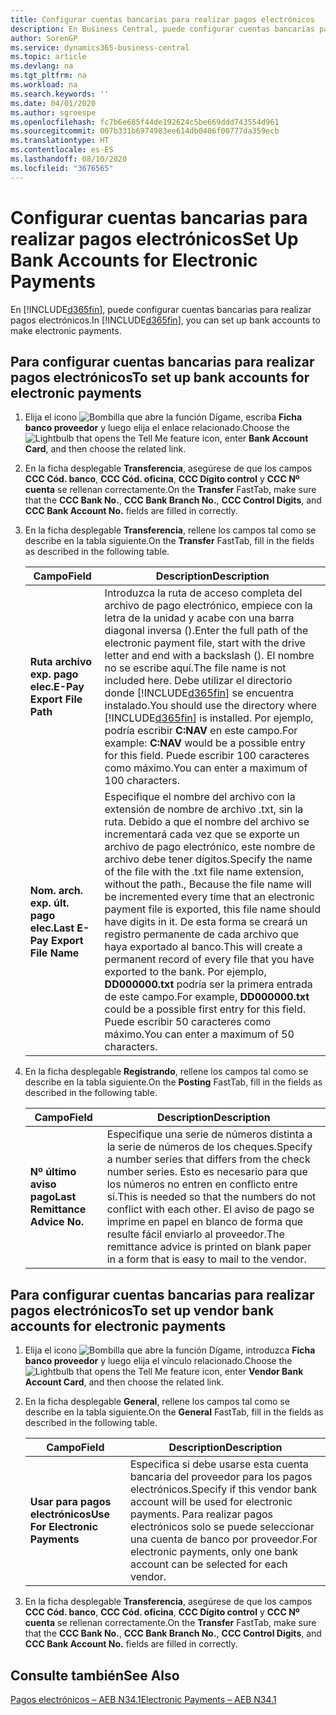 ```yaml
---
title: Configurar cuentas bancarias para realizar pagos electrónicos
description: En Business Central, puede configurar cuentas bancarias para realizar pagos electrónicos.
author: SorenGP
ms.service: dynamics365-business-central
ms.topic: article
ms.devlang: na
ms.tgt_pltfrm: na
ms.workload: na
ms.search.keywords: ''
ms.date: 04/01/2020
ms.author: sgroespe
ms.openlocfilehash: fc7b6e685f44de192624c5be669ddd743554d961
ms.sourcegitcommit: 007b331b6974983ee614db0406f00777da359ecb
ms.translationtype: HT
ms.contentlocale: es-ES
ms.lasthandoff: 08/10/2020
ms.locfileid: "3676565"
---
```

# <a name="set-up-bank-accounts-for-electronic-payments"></a><span data-ttu-id="19abd-103">Configurar cuentas bancarias para realizar pagos electrónicos</span><span class="sxs-lookup"><span data-stu-id="19abd-103">Set Up Bank Accounts for Electronic Payments</span></span>
<span data-ttu-id="19abd-104">En [!INCLUDE[d365fin](../../includes/d365fin_md.md)], puede configurar cuentas bancarias para realizar pagos electrónicos.</span><span class="sxs-lookup"><span data-stu-id="19abd-104">In [!INCLUDE[d365fin](../../includes/d365fin_md.md)], you can set up bank accounts to make electronic payments.</span></span>  

## <a name="to-set-up-bank-accounts-for-electronic-payments"></a><span data-ttu-id="19abd-105">Para configurar cuentas bancarias para realizar pagos electrónicos</span><span class="sxs-lookup"><span data-stu-id="19abd-105">To set up bank accounts for electronic payments</span></span>  

1.  <span data-ttu-id="19abd-106">Elija el icono ![Bombilla que abre la función Dígame](../../media/ui-search/search_small.png "Dígame qué desea hacer"), escriba **Ficha banco proveedor** y luego elija el enlace relacionado.</span><span class="sxs-lookup"><span data-stu-id="19abd-106">Choose the ![Lightbulb that opens the Tell Me feature](../../media/ui-search/search_small.png "Tell me what you want to do") icon, enter **Bank Account Card**, and then choose the related link.</span></span>  
2.  <span data-ttu-id="19abd-107">En la ficha desplegable **Transferencia**, asegúrese de que los campos **CCC Cód. banco**, **CCC Cód. oficina**, **CCC Dígito control** y **CCC Nº cuenta** se rellenan correctamente.</span><span class="sxs-lookup"><span data-stu-id="19abd-107">On the **Transfer** FastTab, make sure that the **CCC Bank No.**, **CCC Bank Branch No.**, **CCC Control Digits**, and **CCC Bank Account No.** fields are filled in correctly.</span></span>  
3.  <span data-ttu-id="19abd-108">En la ficha desplegable **Transferencia**, rellene los campos tal como se describe en la tabla siguiente.</span><span class="sxs-lookup"><span data-stu-id="19abd-108">On the **Transfer** FastTab, fill in the fields as described in the following table.</span></span>  

    |<span data-ttu-id="19abd-109">Campo</span><span class="sxs-lookup"><span data-stu-id="19abd-109">Field</span></span>|<span data-ttu-id="19abd-110">Description</span><span class="sxs-lookup"><span data-stu-id="19abd-110">Description</span></span>|  
    |---------------------------------|---------------------------------------|  
    |<span data-ttu-id="19abd-111">**Ruta archivo exp. pago elec.**</span><span class="sxs-lookup"><span data-stu-id="19abd-111">**E-Pay Export File Path**</span></span>|<span data-ttu-id="19abd-112">Introduzca la ruta de acceso completa del archivo de pago electrónico, empiece con la letra de la unidad y acabe con una barra diagonal inversa (\).</span><span class="sxs-lookup"><span data-stu-id="19abd-112">Enter the full path of the electronic payment file, start with the drive letter and end with a backslash ().</span></span> <span data-ttu-id="19abd-113">El nombre no se escribe aquí.</span><span class="sxs-lookup"><span data-stu-id="19abd-113">The file name is not included here.</span></span> <span data-ttu-id="19abd-114">Debe utilizar el directorio donde [!INCLUDE[d365fin](../../includes/d365fin_md.md)] se encuentra instalado.</span><span class="sxs-lookup"><span data-stu-id="19abd-114">You should use the directory where [!INCLUDE[d365fin](../../includes/d365fin_md.md)] is installed.</span></span> <span data-ttu-id="19abd-115">Por ejemplo, podría escribir **C:NAV** en este campo.</span><span class="sxs-lookup"><span data-stu-id="19abd-115">For example: **C:NAV** would be a possible entry for this field.</span></span> <span data-ttu-id="19abd-116">Puede escribir 100 caracteres como máximo.</span><span class="sxs-lookup"><span data-stu-id="19abd-116">You can enter a maximum of 100 characters.</span></span>|  
    |<span data-ttu-id="19abd-117">**Nom. arch. exp. últ. pago elec.**</span><span class="sxs-lookup"><span data-stu-id="19abd-117">**Last E-Pay Export File Name**</span></span>|<span data-ttu-id="19abd-118">Especifique el nombre del archivo con la extensión de nombre de archivo .txt, sin la ruta. Debido a que el nombre del archivo se incrementará cada vez que se exporte un archivo de pago electrónico, este nombre de archivo debe tener dígitos.</span><span class="sxs-lookup"><span data-stu-id="19abd-118">Specify the name of the file with the .txt file name extension, without the path., Because the file name will be incremented every time that an electronic payment file is exported, this file name should have digits in it.</span></span> <span data-ttu-id="19abd-119">De esta forma se creará un registro permanente de cada archivo que haya exportado al banco.</span><span class="sxs-lookup"><span data-stu-id="19abd-119">This will create a permanent record of every file that you have exported to the bank.</span></span> <span data-ttu-id="19abd-120">Por ejemplo, **DD000000.txt** podría ser la primera entrada de este campo.</span><span class="sxs-lookup"><span data-stu-id="19abd-120">For example, **DD000000.txt** could be a possible first entry for this field.</span></span> <span data-ttu-id="19abd-121">Puede escribir 50 caracteres como máximo.</span><span class="sxs-lookup"><span data-stu-id="19abd-121">You can enter a maximum of 50 characters.</span></span>|  

4.  <span data-ttu-id="19abd-122">En la ficha desplegable **Registrando**, rellene los campos tal como se describe en la tabla siguiente.</span><span class="sxs-lookup"><span data-stu-id="19abd-122">On the **Posting** FastTab, fill in the fields as described in the following table.</span></span>  

    |<span data-ttu-id="19abd-123">Campo</span><span class="sxs-lookup"><span data-stu-id="19abd-123">Field</span></span>|<span data-ttu-id="19abd-124">Description</span><span class="sxs-lookup"><span data-stu-id="19abd-124">Description</span></span>|  
    |---------------------------------|---------------------------------------|  
    |<span data-ttu-id="19abd-125">**Nº último aviso pago**</span><span class="sxs-lookup"><span data-stu-id="19abd-125">**Last Remittance Advice No.**</span></span>|<span data-ttu-id="19abd-126">Especifique una serie de números distinta a la serie de números de los cheques.</span><span class="sxs-lookup"><span data-stu-id="19abd-126">Specify a number series that differs from the check number series.</span></span> <span data-ttu-id="19abd-127">Esto es necesario para que los números no entren en conflicto entre sí.</span><span class="sxs-lookup"><span data-stu-id="19abd-127">This is needed so that the numbers do not conflict with each other.</span></span> <span data-ttu-id="19abd-128">El aviso de pago se imprime en papel en blanco de forma que resulte fácil enviarlo al proveedor.</span><span class="sxs-lookup"><span data-stu-id="19abd-128">The remittance advice is printed on blank paper in a form that is easy to mail to the vendor.</span></span>|  

## <a name="to-set-up-vendor-bank-accounts-for-electronic-payments"></a><span data-ttu-id="19abd-129">Para configurar cuentas bancarias para realizar pagos electrónicos</span><span class="sxs-lookup"><span data-stu-id="19abd-129">To set up vendor bank accounts for electronic payments</span></span>  

1.  <span data-ttu-id="19abd-130">Elija el icono ![Bombilla que abre la función Dígame](../../media/ui-search/search_small.png "Dígame qué desea hacer"), introduzca **Ficha banco proveedor** y luego elija el vínculo relacionado.</span><span class="sxs-lookup"><span data-stu-id="19abd-130">Choose the ![Lightbulb that opens the Tell Me feature](../../media/ui-search/search_small.png "Tell me what you want to do") icon, enter **Vendor Bank Account Card**, and then choose the related link.</span></span>  
2.  <span data-ttu-id="19abd-131">En la ficha desplegable **General**, rellene los campos tal como se describe en la tabla siguiente.</span><span class="sxs-lookup"><span data-stu-id="19abd-131">On the **General** FastTab, fill in the fields as described in the following table.</span></span>  

    |<span data-ttu-id="19abd-132">Campo</span><span class="sxs-lookup"><span data-stu-id="19abd-132">Field</span></span>|<span data-ttu-id="19abd-133">Description</span><span class="sxs-lookup"><span data-stu-id="19abd-133">Description</span></span>|  
    |---------------------------------|---------------------------------------|  
    |<span data-ttu-id="19abd-134">**Usar para pagos electrónicos**</span><span class="sxs-lookup"><span data-stu-id="19abd-134">**Use For Electronic Payments**</span></span>|<span data-ttu-id="19abd-135">Especifica si debe usarse esta cuenta bancaria del proveedor para los pagos electrónicos.</span><span class="sxs-lookup"><span data-stu-id="19abd-135">Specify if this vendor bank account will be used for electronic payments.</span></span> <span data-ttu-id="19abd-136">Para realizar pagos electrónicos solo se puede seleccionar una cuenta de banco por proveedor.</span><span class="sxs-lookup"><span data-stu-id="19abd-136">For electronic payments, only one bank account can be selected for each vendor.</span></span>|  

3.  <span data-ttu-id="19abd-137">En la ficha desplegable **Transferencia**, asegúrese de que los campos **CCC Cód. banco**, **CCC Cód. oficina**, **CCC Dígito control** y **CCC Nº cuenta** se rellenan correctamente.</span><span class="sxs-lookup"><span data-stu-id="19abd-137">On the **Transfer** FastTab, make sure that the **CCC Bank No.**, **CCC Bank Branch No.**, **CCC Control Digits**, and **CCC Bank Account No.** fields are filled in correctly.</span></span>  

## <a name="see-also"></a><span data-ttu-id="19abd-138">Consulte también</span><span class="sxs-lookup"><span data-stu-id="19abd-138">See Also</span></span>  
 [<span data-ttu-id="19abd-139">Pagos electrónicos – AEB N34.1</span><span class="sxs-lookup"><span data-stu-id="19abd-139">Electronic Payments – AEB N34.1</span></span>](electronic-payments-aeb-n341.md)
